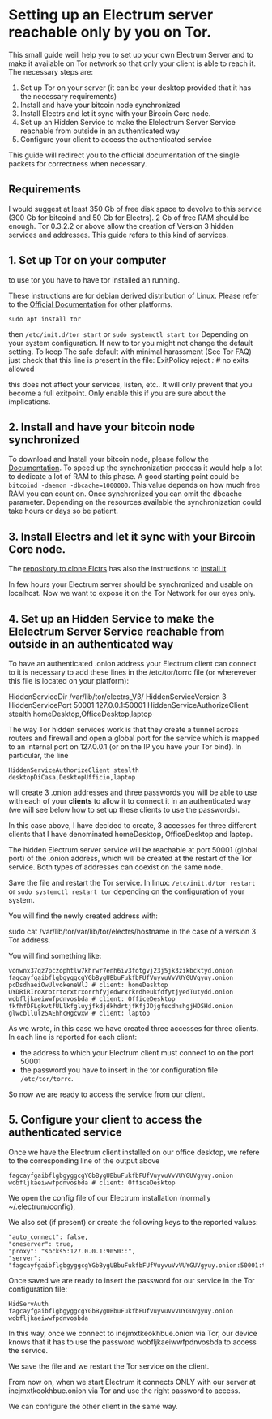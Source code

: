 # Setting up an Electrum server reachable only by you on Tor.

This small guide weill help you to set up your own Electrum Server and 
to make it available on Tor network so that only your client is able to reach it.
The necessary steps are:
1. Set up Tor on your server (it can be your desktop provided that it has the necessary requirements)
2. Install and have your bitcoin node synchronized
3. Install Electrs and let it sync with your Bircoin Core node.
4. Set up an Hidden Service to make the Elelectrum Server Service reachable from outside in an authenticated way
5. Configure your client to access the authenticated service

This guide will redirect you to the official documentation of the single packets for correctness when necessary.

## Requirements
I would suggest at least 350 Gb of free disk space to devolve to this service (300 Gb for bitcoind and 50 Gb for Electrs). 
2 Gb of free RAM should be enough.
Tor 0.3.2.2 or above allow the creation of Version 3 hidden services and addresses. This guide refers to this kind of services.

## 1. Set up Tor on your computer
to use tor you have to have tor installed an running.

These instructions are for debian derived distribution of Linux. Please refer to the [Official Documentation](https://www.torproject.org/docs/documentation.html.en)
for other platforms.

`sudo apt install tor`

then `/etc/init.d/tor start` or `sudo systemctl start tor` Depending on your system configuration.
If new to tor you might not change the default setting.
To keep The safe default with minimal harassment (See Tor FAQ) just check that this line is present in the file:
ExitPolicy reject *:* # no exits allowed

this does not affect your services, listen, etc.. It will only prevent that you become a full exitpoint. 
Only enable this if you are sure about the implications.

## 2. Install and have your bitcoin node synchronized
To download and Install your bitcoin node, please follow the [Documentation](https://bitcoincore.org/en/download/).
To speed up the synchronization process it would help a lot to dedicate a lot of RAM to this phase.
A good starting point could be `bitcoind -daemon -dbcache=1000000`. This value depends on how much free RAM you can count on.
Once synchronized you can omit the dbcache parameter.
Depending on the resources available the synchronization could take hours or days so be patient.

## 3. Install Electrs and let it sync with your Bircoin Core node.
The [repository to clone Elctrs](https://github.com/romanz/electrs) has also the instructions to 
[install it](https://github.com/romanz/electrs/blob/master/doc/usage.md).

In few hours your Electrum server should be synchronized and usable on localhost. Now we want to expose it on the Tor Network
for our eyes only.

## 4. Set up an Hidden Service to make the Elelectrum Server Service reachable from outside in an authenticated way

To have an authenticated .onion address your Electrum client can connect to
it is necessary to add these lines in the /etc/tor/torrc file (or wherevever this file is located on your platform):

HiddenServiceDir /var/lib/tor/electrs_V3/
HiddenServiceVersion 3
HiddenServicePort 50001 127.0.0.1:50001
HiddenServiceAuthorizeClient stealth homeDesktop,OfficeDesktop,laptop 

The way Tor hidden services work is that they create a tunnel across routers and firewall and open a global 
port for the service which is mapped to an internal port on 127.0.0.1 (or on the IP you have your Tor bind).
In particular, the line 

`HiddenServiceAuthorizeClient stealth desktopDiCasa,DesktopUfficio,laptop`

will create 3 .onion addresses and three passwords you will be able to use with each of 
your **clients** to allow it to connect it in an authenticated way (we will see below how to set up 
these clients to use the passwords). 

In this case above, I have decided to create, 3 accesses for three different clients that I have denominated homeDesktop, OfficeDesktop and laptop.

The hidden Electrum server service will be reachable at port 50001 (global port) of the .onion address, which will be created at the restart of the Tor service. Both types of addresses can coexist on the same node.

Save the file and restart the Tor service. In linux:
`/etc/init.d/tor restart` or `sudo systemctl restart tor` depending on the configuration of your system.

You will find the newly created address with:

sudo cat /var/lib/tor/var/lib/tor/electrs/hostname 
in the case of a version 3 Tor address.

You will find something like:

```
vonwnx37qz7pczophtlw7khrwr7enh6iv3fotgvj23j5jk3zikbcktyd.onion
fagcayfgaibflgbgyggcgYGbBygUBbuFukfbFUfVuyvuVvVUYGUVgyuy.onion pcDsdhaeiOwUlvokeneWlJ # client: homeDesktop
UYDRiRIroXrotrtorxtrxorrhfyjedwrxrkrdheukfdfytjyedTutydd.onion wobfljkaeiwwfpdnvosbda # client: OfficeDesktop
fkfhfDFLgkvtfULlkfgluyjfkdjdkhdrtjfKfjJDjgfscdhshgjHDSHd.onion glwcbllulzSAEhhcHgcwxw # client: laptop
```

As we wrote, in this case we have created three accesses for three clients.
In each line is reported for each client:

* the address to which your Electrum client must connect to on the port 50001
* the password you have to insert in the tor configuration file `/etc/tor/torrc`.

So now we are ready to access the service from our client.

## 5. Configure your client to access the authenticated service

Once we have the Electrum client installed on our office desktop, we refere to the corresponding line
of the output above 

`fagcayfgaibflgbgyggcgYGbBygUBbuFukfbFUfVuyvuVvVUYGUVgyuy.onion wobfljkaeiwwfpdnvosbda # client: OfficeDesktop`

We open the config file of our Electrum installation (normally ~/.electrum/config),

We also set (if present) or create the following keys to the reported values:

```
"auto_connect": false,
"oneserver": true,
"proxy": "socks5:127.0.0.1:9050::",
"server": "fagcayfgaibflgbgyggcgYGbBygUBbuFukfbFUfVuyvuVvVUYGUVgyuy.onion:50001:t",
```

Once saved we are ready to insert the password for our service in the Tor configuration file:

`HidServAuth fagcayfgaibflgbgyggcgYGbBygUBbuFukfbFUfVuyvuVvVUYGUVgyuy.onion wobfljkaeiwwfpdnvosbda`

In this way, once we connect to inejmxtkeokhbue.onion via Tor, our device knows that it has to
use the password wobfljkaeiwwfpdnvosbda to access the service.

We save the file and we restart the Tor service on the client.

From now on, when we start Electrum it connects ONLY with our server at inejmxtkeokhbue.onion via Tor
and use the right password to access.

We can configure the other client in the same way.
